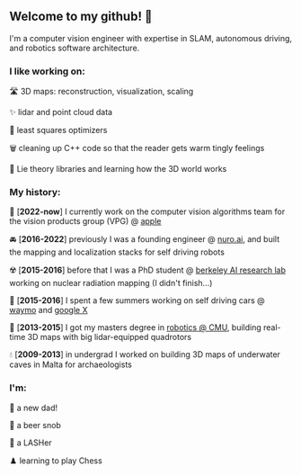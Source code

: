 ## Welcome to my github! 👋

I'm a computer vision engineer with expertise in SLAM, autonomous driving, and robotics software architecture.

### I like working on:
🛣️ 3D maps: reconstruction, visualization, scaling

✨ lidar and point cloud data

💫 least squares optimizers

🗑️ cleaning up C++ code so that the reader gets warm tingly feelings

🥨 Lie theory libraries and learning how the 3D world works

### My history:
🍎 [**2022-now**] I currently work on the computer vision algorithms team for the vision products group (VPG) @ [apple](https://www.apple.com/apple-vision-pro)

🚘 [**2016-2022**] previously I was a founding engineer @ [nuro.ai](https://www.nuro.ai/), and built the mapping and localization stacks for self driving robots

☢️ [**2015-2016**] before that I was a PhD student @ [berkeley AI research lab](https://bair.berkeley.edu/) working on nuclear radiation mapping (I didn't finish...)

🚕 [**2015-2016**] I spent a few summers working on self driving cars @ [waymo](https://waymo.com/) and [google X](https://x.company/)

🤖 [**2013-2015**] I got my masters degree in [robotics @ CMU](https://www.ri.cmu.edu/), building real-time 3D maps with big lidar-equipped quadrotors

💧 [**2009-2013**] in undergrad I worked on building 3D maps of underwater caves in Malta for archaeologists

### I'm:
👶 a new dad!

🍺 a beer snob

🥾 a LASHer

♟️ learning to play Chess
